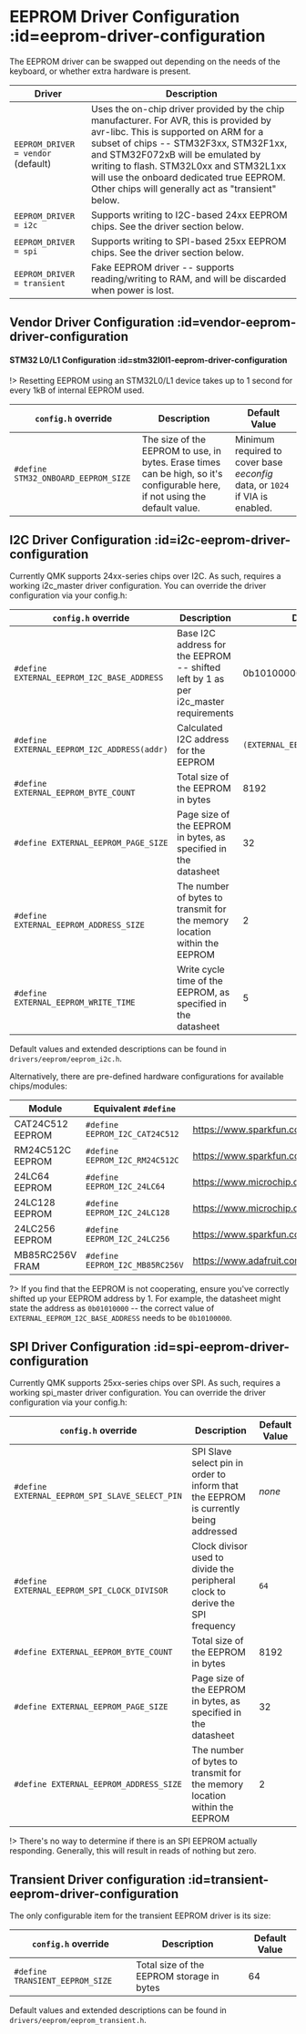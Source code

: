 # EEPROM Driver Configuration :id=eeprom-driver-configuration

The EEPROM driver can be swapped out depending on the needs of the keyboard, or whether extra hardware is present.

Driver                             | Description
-----------------------------------|---------------------------------------------------------------------------------------------------------------------------------------------------------------------------------------------------------------------------------------------------------------------------------------------------------------------------------------------------------
`EEPROM_DRIVER = vendor` (default) | Uses the on-chip driver provided by the chip manufacturer. For AVR, this is provided by avr-libc. This is supported on ARM for a subset of chips -- STM32F3xx, STM32F1xx, and STM32F072xB will be emulated by writing to flash. STM32L0xx and STM32L1xx will use the onboard dedicated true EEPROM. Other chips will generally act as "transient" below.
`EEPROM_DRIVER = i2c`              | Supports writing to I2C-based 24xx EEPROM chips. See the driver section below.
`EEPROM_DRIVER = spi`              | Supports writing to SPI-based 25xx EEPROM chips. See the driver section below.
`EEPROM_DRIVER = transient`        | Fake EEPROM driver -- supports reading/writing to RAM, and will be discarded when power is lost.

## Vendor Driver Configuration :id=vendor-eeprom-driver-configuration

#### STM32 L0/L1 Configuration :id=stm32l0l1-eeprom-driver-configuration

!> Resetting EEPROM using an STM32L0/L1 device takes up to 1 second for every 1kB of internal EEPROM used.

`config.h` override                 | Description                                                                                                              | Default Value
------------------------------------|--------------------------------------------------------------------------------------------------------------------------|----------------------------------------------------------------------------
`#define STM32_ONBOARD_EEPROM_SIZE` | The size of the EEPROM to use, in bytes. Erase times can be high, so it's configurable here, if not using the default value. | Minimum required to cover base _eeconfig_ data, or `1024` if VIA is enabled.

## I2C Driver Configuration :id=i2c-eeprom-driver-configuration

Currently QMK supports 24xx-series chips over I2C. As such, requires a working i2c_master driver configuration. You can override the driver configuration via your config.h:

`config.h` override                         | Description                                                                         | Default Value
------------------------------------------- | ----------------------------------------------------------------------------------- | ------------------------------------
`#define EXTERNAL_EEPROM_I2C_BASE_ADDRESS`  | Base I2C address for the EEPROM -- shifted left by 1 as per i2c_master requirements | 0b10100000
`#define EXTERNAL_EEPROM_I2C_ADDRESS(addr)` | Calculated I2C address for the EEPROM                                               | `(EXTERNAL_EEPROM_I2C_BASE_ADDRESS)`
`#define EXTERNAL_EEPROM_BYTE_COUNT`        | Total size of the EEPROM in bytes                                                   | 8192
`#define EXTERNAL_EEPROM_PAGE_SIZE`         | Page size of the EEPROM in bytes, as specified in the datasheet                     | 32
`#define EXTERNAL_EEPROM_ADDRESS_SIZE`      | The number of bytes to transmit for the memory location within the EEPROM           | 2
`#define EXTERNAL_EEPROM_WRITE_TIME`        | Write cycle time of the EEPROM, as specified in the datasheet                       | 5

Default values and extended descriptions can be found in `drivers/eeprom/eeprom_i2c.h`.

Alternatively, there are pre-defined hardware configurations for available chips/modules:

Module           | Equivalent `#define`            | Source
-----------------|---------------------------------|------------------------------------------
CAT24C512 EEPROM | `#define EEPROM_I2C_CAT24C512`  | <https://www.sparkfun.com/products/14764>
RM24C512C EEPROM | `#define EEPROM_I2C_RM24C512C`  | <https://www.sparkfun.com/products/14764>
24LC64 EEPROM    | `#define EEPROM_I2C_24LC64`     | <https://www.microchip.com/wwwproducts/en/24LC64>
24LC128 EEPROM   | `#define EEPROM_I2C_24LC128`    | <https://www.microchip.com/wwwproducts/en/24LC128>
24LC256 EEPROM   | `#define EEPROM_I2C_24LC256`    | <https://www.sparkfun.com/products/525>
MB85RC256V FRAM  | `#define EEPROM_I2C_MB85RC256V` | <https://www.adafruit.com/product/1895>

?> If you find that the EEPROM is not cooperating, ensure you've correctly shifted up your EEPROM address by 1. For example, the datasheet might state the address as `0b01010000` -- the correct value of `EXTERNAL_EEPROM_I2C_BASE_ADDRESS` needs to be `0b10100000`.

## SPI Driver Configuration :id=spi-eeprom-driver-configuration

Currently QMK supports 25xx-series chips over SPI. As such, requires a working spi_master driver configuration. You can override the driver configuration via your config.h:

`config.h` override                            | Description                                                                          | Default Value
-----------------------------------------------|--------------------------------------------------------------------------------------|--------------
`#define EXTERNAL_EEPROM_SPI_SLAVE_SELECT_PIN` | SPI Slave select pin in order to inform that the EEPROM is currently being addressed | _none_
`#define EXTERNAL_EEPROM_SPI_CLOCK_DIVISOR`    | Clock divisor used to divide the peripheral clock to derive the SPI frequency        | `64`
`#define EXTERNAL_EEPROM_BYTE_COUNT`           | Total size of the EEPROM in bytes                                                    | 8192
`#define EXTERNAL_EEPROM_PAGE_SIZE`            | Page size of the EEPROM in bytes, as specified in the datasheet                      | 32
`#define EXTERNAL_EEPROM_ADDRESS_SIZE`         | The number of bytes to transmit for the memory location within the EEPROM            | 2

!> There's no way to determine if there is an SPI EEPROM actually responding. Generally, this will result in reads of nothing but zero.

## Transient Driver configuration :id=transient-eeprom-driver-configuration

The only configurable item for the transient EEPROM driver is its size:

`config.h` override             | Description                               | Default Value
------------------------------- | ----------------------------------------- | -------------
`#define TRANSIENT_EEPROM_SIZE` | Total size of the EEPROM storage in bytes | 64

Default values and extended descriptions can be found in `drivers/eeprom/eeprom_transient.h`.
